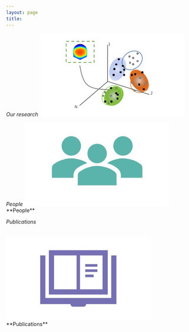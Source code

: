 ```yaml
---
layout: page
title: 
---
```



<p>
<em>Our research</em>
<img src="/assets/img/topogr.jpg" alt="Smiley face"/> 
<br>

</p>

<p>
<em>People</em>
<img src="/assets/img/ppl1.jpg" alt="Smiley face" /> **People**

  <br>
</p>

<p>
  
<em>Publications</em>
  
<br>
<img src="/assets/img/Pubs1.jpg" alt="Smiley face" />**Publications**
</p>
